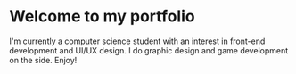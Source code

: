 # Welcome to my portfolio
I'm currently a computer science student with an interest in front-end development and UI/UX design. I do graphic design and game development on the side. Enjoy!
